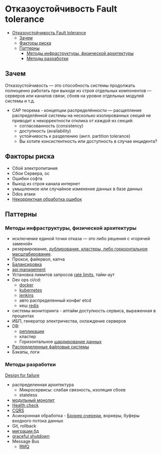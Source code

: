 # Отказоустойчивость Fault tolerance

- [Отказоустойчивость Fault tolerance](#отказоустойчивость-fault-tolerance)
  - [Зачем](#зачем)
  - [Факторы риска](#факторы-риска)
  - [Паттерны](#паттерны)
    - [Методы инфраструктуры, физической архитектуры](#методы-инфраструктуры-физической-архитектуры)
    - [Методы разработки](#методы-разработки)

## Зачем

Отказоустойчивость — это способность системы продолжать полноценно работать при выходе из строя отдельных компонентов — серверов или каналов связи, сбоев на уровне отдельных модулей системы и т.д.

- CAP теорема - концепции распределённости — расщепление распределённой системы на несколько изолированных секций не приводит к некорректности отклика от каждой из секций:
  - согласованность (consistency)
  - доступность (availability)
  - устойчивость к разделению (англ. partition tolerance)
  - Вы хотите консистентность или доступность в случае инцидента?

## Факторы риска

- Сбой электропитания
- Сбои Сервера, ос
- Ошибки софта
- Выход из строя канала интернет
- умышленное или случайное изменение данных в базе данных
- Ddos атаки
- [Некорректная обработка ошибок](https://blog.bytebytego.com/p/common-failure-causes)

## Паттерны

### Методы инфраструктуры, физической архитектуры

- исключение единой точки отказа — это либо решения с «горячей заменой»
- резервирование, [дублирование, кластеры, либо горизонтальное масштабирование](https://habr.com/ru/company/otus/blog/561630/).
- Прокси, файервол, капча
- [Балансировка](../pattern/deployment/load.balancing.md)
- [api management](../../api/api-managment.md)
- Установка лимитов запросов [rate limits](../pattern/performance/rate.limit.md), тайм-аут
- Dev ops ci/cd:
  - [docker](../../technology/ci-cd/docker.md)
  - [kubernetes](../../technology/ci-cd/k8s.md)
  - [jenkins](../../technology/ci-cd/jenkins.md)
  - авто распределенный конфиг etcd
  - кеш [redis](../../technology/store/redis.md)
- системы мониторинга - аптайм доступность сервиса, выраженная в процентах
- ИБП, генератор электричества, охлаждение серверов
- DB: 
  - [репликации](../pattern/sync.data.md)
  - кластер
  - Горизонтальное [шардирование данных](../pattern/performance/shard.db.md)
- [Распределенные файловые системы](../../technology/filesystem/dfs.md)
- Бэкапы, логи

### Методы разработки

[Design for failure](../pattern/fault.tolerance/pattern.failure.md)

- распределенная архитектура
  - Микросервисы: слабая связность, изоляция сбоев
  - stateless
- [модульный монолит](../style/monolit.modul.md)
- [Health check](../pattern/observability/pattern.healthcheck.md)
- [CQRS](../pattern/performance/pattern.cqrs.md)
- Асинхронная обработка - [Брокер очереди](../pattern/integration/pattern.messagebroker.md), воркеры, буферы входного потока данных
- Git, rollback
- [миграции бд](../pattern/migration.db.md)
- [graceful shutdown](../pattern/deployment/graceful.shutdown.md)
- Message Bus
  - [RMQ](../../technology/middleware/messagebus/rmq/rmq.failure.md)
